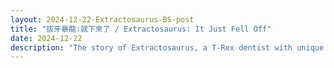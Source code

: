```yaml
---
layout: 2024-12-22-Extractosaurus-BS-post
title: "拔牙暴龍:就下來了 / Extractosaurus: It Just Fell Off"
date: 2024-12-22
description: "The story of Extractosaurus, a T-Rex dentist with unique extraction techniques"
---
```

